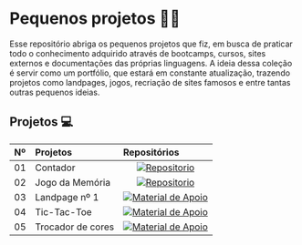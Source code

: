 # Pequenos projetos 📁💡

Esse repositório abriga os pequenos projetos que fiz, em busca de praticar todo o conhecimento adquirido através de bootcamps, cursos, sites externos e documentações das próprias linguagens. A ideia dessa coleção é servir como um portfólio, que estará em constante atualização, trazendo projetos como landpages, jogos, recriação de sites famosos e entre tantas outras pequenos ideias.

<h2>Projetos 💻</h2> 
<table>
  <thead>
    <tr align="left">
      <th>Nº</th>
      <th>Projetos</th>
      <th>Repositórios</th>
    </tr>
  </thead>
  <tbody align="left">
    <tr>
      <td>01</td>
      <td>Contador</td>
      <td align="center">
        <a href="https://github.com/AlcidesNet0/pequenos-projetos/tree/main/Contador">
           <img align="center" alt="Repositorio" src="https://img.shields.io/badge/Ver%20Repositorio-30A3DC?style=for-the-badge">
        </a>
      </td>
    </tr>
    <tr>
      <td>02</td>
      <td>Jogo da Memória</td>
      <td align="center">
        <a href="https://github.com/AlcidesNet0/pequenos-projetos/tree/main/Jogo_Memoria">
           <img align="center" alt="Repositorio" src="https://img.shields.io/badge/Ver%20Repositorio-E94D5F?style=for-the-badge">
        </a>
      </td>
    </tr>
    <tr>
      <td>03</td>
      <td>Landpage nº 1</td>
      <td align="center">
        <a href="https://github.com/AlcidesNet0/pequenos-projetos/tree/main/Landpage_numero1">
           <img align="center" alt="Material de Apoio" src="https://img.shields.io/badge/Ver%20Repositorio-0AC832?style=for-the-badge">
        </a>
      </td>    
    </tr>
    <tr>
      <td>04</td>
      <td>Tic-Tac-Toe</td>
      <td align="center">
        <a href="https://github.com/AlcidesNet0/pequenos-projetos/tree/main/Tic_Tac_Toe">
           <img align="center" alt="Material de Apoio" src="https://img.shields.io/badge/Ver%20Repositorio-E6D512?style=for-the-badge">
        </a>
      </td>    
    </tr>
    <tr>
      <td>05</td>
      <td>Trocador de cores</td>
      <td align="center">
        <a href="https://github.com/AlcidesNet0/pequenos-projetos/tree/main/Trocador_de_cores">
           <img align="center" alt="Material de Apoio" src="https://img.shields.io/badge/Ver%20Repositorio-30A3DC?style=for-the-badge">
        </a>
      </td>    
    </tr>
  </tbody>
  <tfoot></tfoot>
</table>
